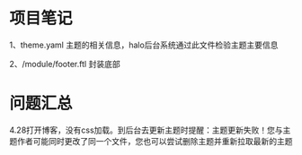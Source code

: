 # 项目笔记
1、theme.yaml
主题的相关信息，halo后台系统通过此文件检验主题主要信息

2、/module/footer.ftl
封装底部

# 问题汇总
4.28打开博客，没有css加载。到后台去更新主题时提醒：主题更新失败！您与主题作者可能同时更改了同一个文件，您也可以尝试删除主题并重新拉取最新的主题
